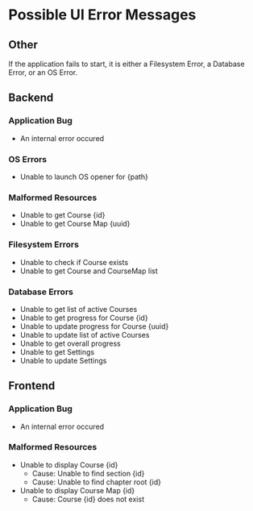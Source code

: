 # Possible UI Error Messages

## Other

If the application fails to start, it is either a Filesystem Error, a Database Error, or an OS Error.

## Backend

### Application Bug

- An internal error occured

### OS Errors

- Unable to launch OS opener for {path}

### Malformed Resources

- Unable to get Course {id}
- Unable to get Course Map {uuid}

### Filesystem Errors

- Unable to check if Course exists
- Unable to get Course and CourseMap list

### Database Errors

- Unable to get list of active Courses
- Unable to get progress for Course {id}
- Unable to update progress for Course {uuid}
- Unable to update list of active Courses
- Unable to get overall progress
- Unable to get Settings
- Unable to update Settings

## Frontend

### Application Bug

- An internal error occured

### Malformed Resources

- Unable to display Course {id}
	- Cause: Unable to find section {id}
	- Cause: Unable to find chapter root {id}
- Unable to display Course Map {id}
	- Cause: Course {id} does not exist